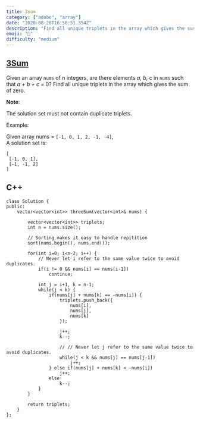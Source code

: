 ```yaml
---
title: 3sum
category: ["adobe", "array"]
date: "2020-08-20T16:50:51.354Z"
description: "Find all unique triplets in the array which gives the sum of zero."
emoji: "🧐"
difficulty: "medium"
---
```


## [3Sum](https://leetcode.com/problems/3sum/)

Given an array `nums` of n integers, are there elements _a, b, c_ in `nums` such that _a + b + c_ = 0? Find all unique triplets in the array which gives the sum of zero.

**Note**:

The solution set must not contain duplicate triplets.

Example:

Given array nums = `[-1, 0, 1, 2, -1, -4]`,  
A solution set is:

```
[
 [-1, 0, 1],
 [-1, -1, 2]
]
```

## C++

```cpp{numberLines: true}
class Solution {
public:
    vector<vector<int>> threeSum(vector<int>& nums) {

        vector<vector<int>> triplets;
        int n = nums.size();

        // Sorting makes it easy to handle repitition
        sort(nums.begin(), nums.end());

        for(int i=0; i<n-2; i++) {
            // Never let i refer to the same value twice to avoid duplicates.
            if(i != 0 && nums[i] == nums[i-1])
                continue;

            int j = i+1, k = n-1;
            while(j < k) {
                if(nums[j] + nums[k] == -nums[i]) {
                    triplets.push_back({
                        nums[i],
                        nums[j],
                        nums[k]
                    });

                    j++;
                    k--;

                    // // Never let j refer to the same value twice to avoid duplicates.
                    while(j < k && nums[j] == nums[j-1])
                        j++;
                } else if(nums[j] + nums[k] < -nums[i])
                    j++;
                else
                    k--;
            }
        }

        return triplets;
    }
};
```
